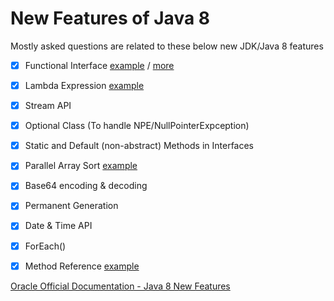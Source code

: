 # New Features of Java 8 

Mostly asked questions are related to these below new JDK/Java 8 features

- [x] Functional Interface [example](/src/com/javafeatures/FunctionalInterface.java) / [more](/docs/java-8-feature-functional-interface.md)
- [x] Lambda Expression [example](/src/com/javafeatures/LambdaExamples.java)
- [x] Stream API
- [x] Optional Class (To handle NPE/NullPointerExpception)
- [x] Static and Default (non-abstract) Methods  in Interfaces
- [x] Parallel Array Sort [example](/src/com/javafeatures/ParrallelSorting.java)
- [x] Base64 encoding & decoding
- [x] Permanent Generation
- [x] Date & Time API
- [x] ForEach()

- [x] Method Reference [example](/src/com/javafeatures/MethodReference.java)



[Oracle Official Documentation - Java 8 New Features](https://www.oracle.com/java/technologies/javase/8-whats-new.html)
